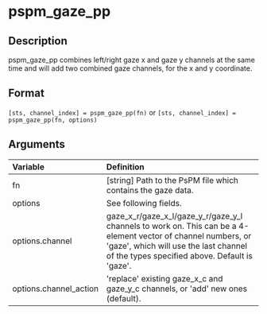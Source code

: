 # pspm_gaze_pp
## Description
pspm_gaze_pp combines left/right gaze x and gaze y channels at the same time and will add two combined gaze channels, for the x and y coordinate.

## Format
`[sts, channel_index] = pspm_gaze_pp(fn)` or
`[sts, channel_index] = pspm_gaze_pp(fn, options)`

## Arguments
| Variable | Definition |
|:--|:--|
| fn | [string] Path to the PsPM file which contains the gaze data. |
| options | See following fields. |
| options.channel | gaze_x_r/gaze_x_l/gaze_y_r/gaze_y_l channels to work on. This can be a 4-element vector of channel numbers, or 'gaze', which will use the last channel of the types specified above. Default is 'gaze'. |
| options.channel_action | 'replace' existing gaze_x_c and gaze_y_c channels, or 'add' new ones (default). |
